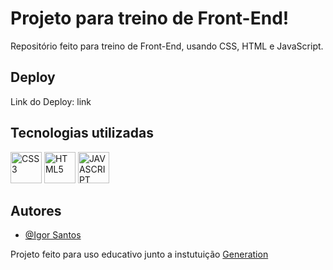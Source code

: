 
# Projeto para treino de Front-End!

Repositório feito para treino de Front-End, usando CSS, HTML e JavaScript.


## Deploy
 
Link do Deploy: link



## Tecnologias utilizadas

<div style="display: inline_block">
   <img  alt="CSS3" height="50" width="50" src="https://cdn-icons-png.flaticon.com/512/5968/5968242.png"/>
   <img  alt="HTML5" height="50" width="50" src="https://cdn-icons-png.flaticon.com/512/5968/5968267.png"/>
   <img  alt="JAVASCRIPT" height="50" width="50" src="https://cdn-icons-png.flaticon.com/512/5968/5968292.png"/>
</div>


## Autores

- [@Igor Santos](https://www.github.com/Igorss4)

Projeto feito para uso educativo junto a instutuição [Generation](https://brazil.generation.org)


